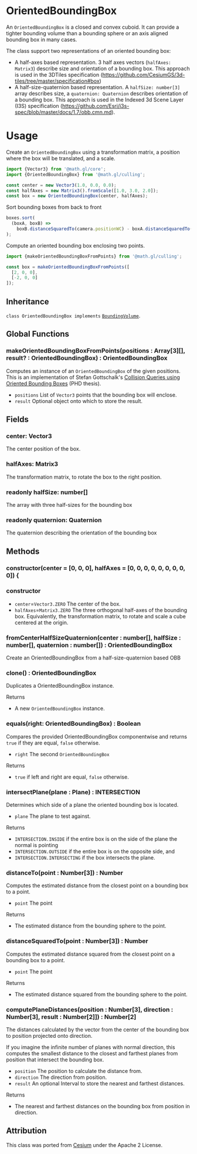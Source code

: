# OrientedBoundingBox

An `OrientedBoundingBox` is a closed and convex cuboid. It can provide a tighter bounding volume than a bounding sphere or an axis aligned bounding box in many cases.

The class support two representations of an oriented bounding box:

- A half-axes based representation. 3 half axes vectors (`halfAxes: Matrix3`) describe size and orientation of a bounding box. This approach is used in the 3DTiles specification (https://github.com/CesiumGS/3d-tiles/tree/master/specification#box)
- A half-size-quaternion based representation. A `halfSize: number[3]` array describes size, a `quaternion: Quaternion` describes orientation of a bounding box. This approach is used in the Indexed 3d Scene Layer (I3S) specification (https://github.com/Esri/i3s-spec/blob/master/docs/1.7/obb.cmn.md).

# Usage

Create an `OrientedBoundingBox` using a transformation matrix, a position where the box will be translated, and a scale.

```js
import {Vector3} from '@math.gl/core';
import {OrientedBoundingBox} from '@math.gl/culling';

const center = new Vector3(1.0, 0.0, 0.0);
const halfAxes = new Matrix3().fromScale([1.0, 3.0, 2.0]);
const box = new OrientedBoundingBox(center, halfAxes);
```

Sort bounding boxes from back to front

```js
boxes.sort(
  (boxA, boxB) =>
    boxB.distanceSquaredTo(camera.positionWC) - boxA.distanceSquaredTo(camera.positionWC)
);
```

Compute an oriented bounding box enclosing two points.

```js
import {makeOrientedBoundingBoxFromPoints} from '@math.gl/culling';

const box = makeOrientedBoundingBoxFromPoints([
  [2, 0, 0],
  [-2, 0, 0]
]);
```

## Inheritance

`class OrientedBoundingBox implements` [`BoundingVolume`](/modules/culling/docs/api-reference/bounding-volume).

## Global Functions

### makeOrientedBoundingBoxFromPoints(positions : Array[3][], result? : OrientedBoundingBox) : OrientedBoundingBox

Computes an instance of an `OrientedBoundingBox` of the given positions.
This is an implementation of Stefan Gottschalk's [Collision Queries using Oriented Bounding Boxes](http://gamma.cs.unc.edu/users/gottschalk/main.pdf) (PHD thesis).

- `positions` List of `Vector3` points that the bounding box will enclose.
- `result` Optional object onto which to store the result.

## Fields

### center: Vector3

The center position of the box.

### halfAxes: Matrix3

The transformation matrix, to rotate the box to the right position.

### readonly halfSize: number[]

The array with three half-sizes for the bounding box

### readonly quaternion: Quaternion

The quaternion describing the orientation of the bounding box

## Methods

### constructor(center = [0, 0, 0], halfAxes = [0, 0, 0, 0, 0, 0, 0, 0, 0]) {

### constructor

- `center`=`Vector3.ZERO` The center of the box.
- `halfAxes`=`Matrix3.ZERO` The three orthogonal half-axes of the bounding box. Equivalently, the transformation matrix, to rotate and scale a cube centered at the origin.

### fromCenterHalfSizeQuaternion(center : number[], halfSize : number[], quaternion : number[]) : OrientedBoundingBox

Create an OrientedBoundingBox from a half-size-quaternion based OBB

### clone() : OrientedBoundingBox

Duplicates a OrientedBoundingBox instance.

Returns

- A new `OrientedBoundingBox` instance.

### equals(right: OrientedBoundingBox) : Boolean

Compares the provided OrientedBoundingBox componentwise and returns `true` if they are equal, `false` otherwise.

- `right` The second `OrientedBoundingBox`

Returns

- `true` if left and right are equal, `false` otherwise.

### intersectPlane(plane : Plane) : INTERSECTION

Determines which side of a plane the oriented bounding box is located.

- `plane` The plane to test against.

Returns

- `INTERSECTION.INSIDE` if the entire box is on the side of the plane the normal is pointing
- `INTERSECTION.OUTSIDE` if the entire box is on the opposite side, and
- `INTERSECTION.INTERSECTING` if the box intersects the plane.

### distanceTo(point : Number[3]) : Number

Computes the estimated distance from the closest point on a bounding box to a point.

- `point` The point

Returns

- The estimated distance from the bounding sphere to the point.

### distanceSquaredTo(point : Number[3]) : Number

Computes the estimated distance squared from the closest point on a bounding box to a point.

- `point` The point

Returns

- The estimated distance squared from the bounding sphere to the point.

### computePlaneDistances(position : Number[3], direction : Number[3], result : Number[2]]) : Number[2]

The distances calculated by the vector from the center of the bounding box to position projected onto direction.

If you imagine the infinite number of planes with normal direction, this computes the smallest distance to the closest and farthest planes from position that intersect the bounding box.

- `position` The position to calculate the distance from.
- `direction` The direction from position.
- `result` An optional Interval to store the nearest and farthest distances.

Returns

- The nearest and farthest distances on the bounding box from position in direction.

## Attribution

This class was ported from [Cesium](https://github.com/AnalyticalGraphicsInc/cesium) under the Apache 2 License.
